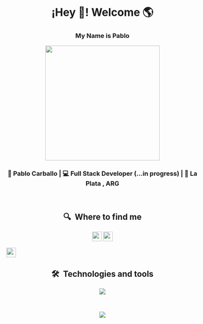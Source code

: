 <h1 align="center">¡Hey 👋! Welcome 🌎</h1>
   <h3 align="center">My Name is Pablo </h3>


<p align="center" width="500">
   <img align="center" width="300" src="https://i.giphy.com/media/zhYSVCirREeIZtONCI/giphy.webp" />
   <!--<img align="center" width="300"src="https://media2.giphy.com/media/v1.Y2lkPTc5MGI3NjExZGVlNzU3ZTU5NjViY2M2NjMzZWQzYTg3YmQwMjFjOTQxYWVhZGIzZSZlcD12MV9pbnRlcm5hbF9naWZzX2dpZklkJmN0PXM/AHLyW9I6F0qqzex1C3/giphy.gif" />-->
  
</p>


<div align="center">
<h3> 👦 Pablo Carballo | 💻 Full Stack Developer (...in progress) | 📍 La Plata , ARG </h3>
</div>

<br>

 <h2 align="center">
  🔍  Where to find me
 </h2>



<p align="center">
<a href="mailto:pscarballo@gmail.com" target="_blank" rel="noopener noreferrer"><img src="https://img.shields.io/badge/Gmail-282C34?logo=gmail&logoColor=D14836" height="25" /></a>
<a href="https://linkedin.com/in/pscarballo" target="_blank" rel="noopener noreferrer"><img src="https://img.shields.io/badge/LinkedIn-282C34?logo=linkedin&logoColor=0077B5" height="25" /></a>
   
<a href="https://wa.me/542215227112?text=Hola!%20Te%20contacto%20desde%20github" target="_blank" rel="noopener noreferrer"><img src="https://img.shields.io/badge/WhatsApp-282C34?logo=whatsapp&logoColor=25D366" height="25" /></a>
</p>



<!--<img src="https://img.shields.io/badge/Twitter-282C34?logo=twitter&logoColor=1DA1F2" height="25" />

<img src="https://img.shields.io/badge/Skype-282C34?logo=skype&logoColor=00AFF0" height="25" />

<img src="https://img.shields.io/badge/Discord-282C34?logo=discord&logoColor=5865F2" height="25" />

<img src="https://img.shields.io/badge/Telegram-282C34?logo=telegram&logoColor=2CA5E0" height="25" />-->




<h2 align="center">
  🛠  Technologies and tools 
</h2>



<p align="center">
  <a href="https://skillicons.dev">
    <img src="https://skillicons.dev/icons?i=vscode,html,css,js,react,materialui,sass,git,github,nodejs,express,docker,mongodb,postman,powershell&theme=light" />
  </a>
</p>

<br>

<p align="center">
  <a>
    <img src="https://github-readme-stats.vercel.app/api/top-langs/?username=pscarballo&layout=compact&theme=vision-friendly-dark" />
  </a>
</p>



  

                           
<!--
### Hi there 👋
**pscarballo/pscarballo** is a ✨ _special_ ✨ repository because its `README.md` (this file) appears on your GitHub profile.

Here are some ideas to get you started:

- 🔭 I’m currently working on ...
- 🌱 I’m currently learning ...
- 👯 I’m looking to collaborate on ...
- 🤔 I’m looking for help with ...
- 💬 Ask me about ...
- 📫 How to reach me: ...
- 😄 Pronouns: ...
- ⚡ Fun fact: ...

